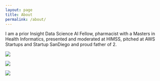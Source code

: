 ```yaml
---
layout: page
title: About
permalink: /about/
---
```


I am a prior Insight Data Science AI Fellow, pharmacist with a Masters in Health Informatics, presented and moderated at HIMSS, pitched at AWS Startups and Startup SanDiego and proud father of 2.

[![](https://img.shields.io/static/v1?label=LinkedIn&message=link&labelColor=2f363d&color=blue&style=flat&logo=linkedin&logoColor=959da5)](https://www.linkedin.com/in/amritvirdee/)

[![](https://img.shields.io/static/v1?label=Twitter&message=link&labelColor=2f363d&color=green&style=flat&logo=twitter&logoColor=959da5)](https://twitter.com/_AVirdee)

[![](https://img.shields.io/static/v1?label=GitHub&message=link&labelColor=2f363d&color=red&style=flat&logo=github&logoColor=959da5)](https://github.com/asvcode)
